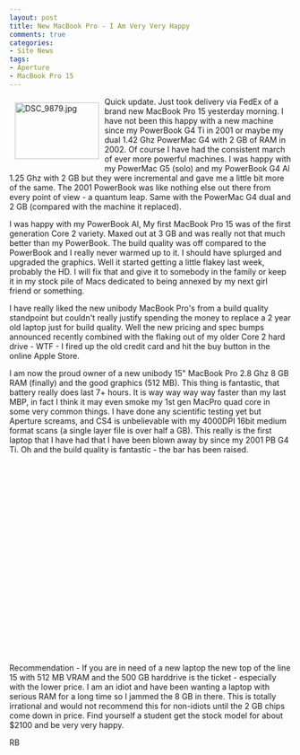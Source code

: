 ```yaml
---
layout: post
title: New MacBook Pro - I Am Very Very Happy
comments: true
categories:
- Site News
tags:
- Aperture
- MacBook Pro 15
---
```

<a rel="lightbox" href="/wp-content/uploads/2009/06/DSC_9879.jpg"><img title="DSC_9879.jpg" src="/wp-content/uploads/2009/06/.thumbs/.DSC_9879.jpg" border="0" alt="DSC_9879.jpg" hspace="10" vspace="10" width="150" height="101" align="left" /></a>Quick update. Just took delivery via FedEx of a brand new MacBook Pro 15 yesterday morning. I have not been this happy with a new machine since my PowerBook G4 Ti in 2001 or maybe my dual 1.42 Ghz PowerMac G4 with 2 GB of RAM in 2002. Of course I have had the consistent march of ever more powerful machines. I was happy with my PowerMac G5 (solo) and my PowerBook G4 Al 1.25 Ghz with 2 GB but they were incremental and gave me a little bit more of the same. The 2001 PowerBook was like nothing else out there from every point of view - a quantum leap. Same with the PowerMac G4 dual and 2 GB (compared with the machine it replaced).

I was happy with my PowerBook Al, My first MacBook Pro 15 was of the first generation Core 2 variety. Maxed out at 3 GB and was really not that much better than my PowerBook. The build quality was off compared to the PowerBook and I really never warmed up to it. I should have splurged and upgraded the graphics. Well it started getting a little flakey last week, probably the HD. I will fix that and give it to somebody in the family or keep it in my stock pile of Macs dedicated to being annexed by my next girl friend or something.

I have really liked the new unibody MacBook Pro's from a build quality standpoint but couldn't really justify spending the money to replace a 2 year old laptop just for build quality. Well the new pricing and spec bumps announced recently combined with the flaking out of my older Core 2 hard drive - WTF - I fired up the old credit card and hit the buy button in the online Apple Store.

I am now the proud owner of a new unibody 15" MacBook Pro 2.8 Ghz 8 GB RAM (finally) and the good graphics (512 MB). This thing is fantastic, that battery really does last 7+ hours. It is way way way way faster than my last MBP, in fact I think it may even smoke my 1st gen MacPro quad core in some very common things. I have done any scientific testing yet but Aperture screams, and CS4 is unbelievable with my 4000DPI 16bit medium format scans (a single layer file is over half a GB). This really is the first laptop that I have had that I have been blown away by since my 2001 PB G4 Ti. Oh and the build quality is fantastic - the bar has been raised.

<object width="425" height="344"><param name="movie" value="http://www.youtube.com/v/bNHkrnU77m0&hl=en&fs=1&"></param><param name="allowFullScreen" value="true"></param><param name="allowscriptaccess" value="always"></param><embed src="http://www.youtube.com/v/bNHkrnU77m0&hl=en&fs=1&" type="application/x-shockwave-flash" allowscriptaccess="always" allowfullscreen="true" width="425" height="344"></embed></object>

Recommendation - If you are in need of a new laptop the new top of the line 15 with 512 MB VRAM and the 500 GB harddrive is the ticket - especially with the lower price. I am an idiot and have been wanting a laptop with serious RAM for a long time so I jammed the 8 GB in there. This is totally irrational and would not recommend this for non-idiots until the 2 GB chips come down in price. Find yourself a student get the stock model for about $2100 and be very very happy.

RB